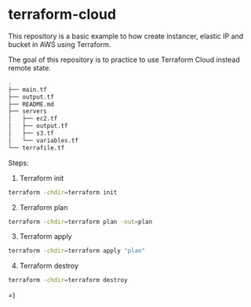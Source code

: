 # terraform-cloud

This repository is a basic example to how create instancer, elastic IP and bucket in AWS using Terraform.

The goal of this repository is to practice to use Terraform Cloud instead remote state.

```bash
.
├── main.tf
├── output.tf
├── README.md
├── servers
│   ├── ec2.tf
│   ├── output.tf
│   ├── s3.tf
│   └── variables.tf
└── terrafile.tf
```

Steps:
1. Terraform init
```bash
terraform -chdir=terraform init
```
2. Terraform plan
```bash
terraform -chdir=terraform plan -out=plan
```
3. Terraform apply
```bash
terraform -chdir=terraform apply "plan"
```
4. Terraform destroy
```bash
terraform -chdir=terraform destroy
```
=)